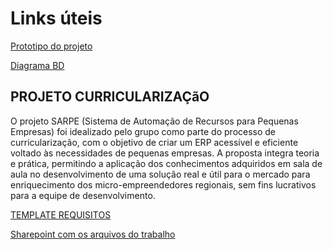 # Links úteis

[Prototipo do projeto](https://www.figma.com/design/kuW0L3tRVlR3MMbPVp2vag/SARPE?node-id=0-1&t=fCSb8x1bStUosHkg-1)

[Diagrama BD](https://dbdiagram.io/d/6838f976bd74709cb72f2d53)

## PROJETO CURRICULARIZAÇãO

O projeto SARPE (Sistema de Automação de Recursos para Pequenas Empresas) foi idealizado pelo grupo como parte do processo de curricularização, com o objetivo de criar um ERP acessível e eficiente voltado às necessidades de pequenas empresas. A proposta integra teoria e prática, permitindo a aplicação dos conhecimentos adquiridos em sala de aula no desenvolvimento de uma solução real e útil para o mercado para enriquecimento dos micro-empreendedores regionais, sem fins lucrativos para a equipe de desenvolvimento.

[TEMPLATE REQUISITOS](https://fatecspgov-my.sharepoint.com/:w:/r/personal/joao_santos398_fatec_sp_gov_br/Documents/ES-II-2.3-TemplateRequisitos-SCRUM-MODELO%20-%20Copy.docx?d=we1678e6b60aa44e4b1ed28ac3e9ac79b&csf=1&web=1&e=hXsjFG)

[Sharepoint com os arquivos do trabalho](https://fatecspgov-my.sharepoint.com/:f:/r/personal/fabiano_alarcon_fatec_sp_gov_br/Documents/CURRICULARIZA%C3%87AO%20-%205SEM%20ADS?csf=1&web=1&e=2FMbvh)
